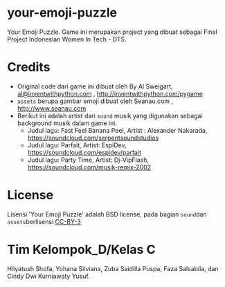 # your-emoji-puzzle
Your Emoji Puzzle. Game ini merupakan project yang dibuat sebagai Final Project Indonesian Women In Tech - DTS. 


# Credits
* Original code dari game ini dibuat oleh By Al Sweigart, al@inventwithpython.com ,  http://inventwithpython.com/pygame 
* `assets` berupa gambar emoji dibuat oleh Seanau.com , http://www.seanau.com 
* Berikut ini adalah artist dari `sound` musik yang digunakan sebagai background musik dalam game ini. 
    * Judul lagu: Fast Feel Banana Peel, Artist : Alexander Nakarada, https://soundcloud.com/serpentsoundstudios 
    * Judul lagu: Parfait, Artist:  EspiDev, https://soundcloud.com/espidev/parfait 
    * Judul lagu: Party Time, Artist:  Dj-VipFlash, https://soundcloud.com/musik-remix-2002 

# License
Lisensi 'Your Emoji Puzzle' adalah BSD license, pada bagian `sound`dan `assets`berlisensi [CC-BY-3](http://creativecommons.org/licenses/by/3.0/)

# Tim Kelompok_D/Kelas C
Hilyatush Shofa, Yohana Silviana, Zuba Saidilla Puspa, Faza Salsabila, dan Cindy Dwi Kurniawaty Yusuf.



